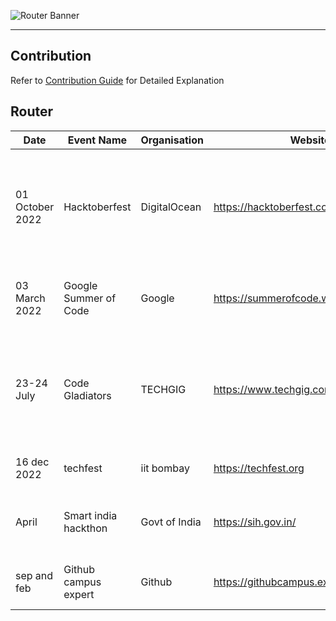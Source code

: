 
![Router Banner](resources/router-banner.png)
***

##  Contribution
Refer to [Contribution Guide](guide/Contribution-Guide.md) for Detailed Explanation

## Router
| Date | Event Name | Organisation | Website | Details |
|------|------------|--------------|---------|---------|
| 01 October 2022 | Hacktoberfest | DigitalOcean | https://hacktoberfest.com | A month-long event that encourages developers to contribute to Open Source projects |
| 03 March 2022 | Google Summer of Code | Google | https://summerofcode.withgoogle.com/ | Open source contribution for the widely used software |
|23-24 July |Code Gladiators|TECHGIG|https://www.techgig.com/codegladiators|Freshers and Working Professionals in the field strive to prove they are the best coders in the world|
|16 dec 2022|techfest|iit bombay|https://techfest.org|india's biggest techfest|
|April| Smart india hackthon | Govt of India | https://sih.gov.in/|All the PSU encourage the students to slove the problem
|sep and feb |Github campus expert|Github|https://githubcampus.expert/| to get traning from the github and swags 
